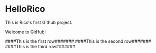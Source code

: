 # HelloRico
This is Rico's first Github project.

Welcome to GitHub!

####This is the first row#######
####This is the second row#######
####This is the third row#######
